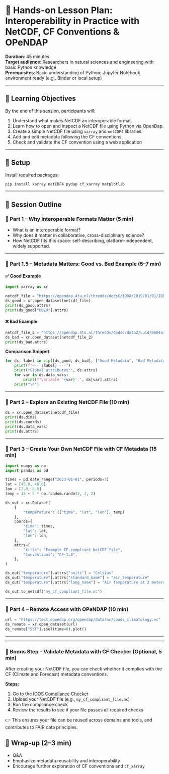
# 🧪 Hands-on Lesson Plan: Interoperability in Practice with NetCDF, CF Conventions & OPeNDAP

**Duration**: 45 minutes  
**Target audience**: Researchers in natural sciences and engineering with basic Python knowledge  
**Prerequisites**: Basic understanding of Python; Jupyter Notebook environment ready (e.g., Binder or local setup)

---

## 🎯 Learning Objectives

By the end of this session, participants will:

1. Understand what makes NetCDF an interoperable format.
2. Learn how to open and inspect a NetCDF file using Python via OpenDap.
3. Create a simple NetCDF file using `xarray` and `netCDF4` libraries.
4. Add and edit metadata following the CF conventions.
5. Check and validate the CF convention using a web application

---

## 🔧 Setup

Install required packages:

```bash
pip install xarray netCDF4 pydap cf_xarray matplotlib
```

---

## 🧭 Session Outline

### 🔹 Part 1 – Why Interoperable Formats Matter (5 min)

- What is an interoperable format?
- Why does it matter in collaborative, cross-disciplinary science?
- How NetCDF fits this space: self-describing, platform-independent, widely supported.

---

### 🔹 Part 1.5 – Metadata Matters: Good vs. Bad Example (5–7 min)

#### ✅ Good Example

```python
import xarray as xr

netcdf_file = "https://opendap.4tu.nl/thredds/dodsC/IDRA/2019/01/01/IDRA_2019-01-01_00-00_raw_data.nc"
ds_good = xr.open_dataset(netcdf_file)
print(ds_good.attrs)
print(ds_good["DBZH"].attrs)
```

#### ❌ Bad Example

```python
netcdf_file_2 = "https://opendap.4tu.nl/thredds/dodsC/data2/uuid/9604a1b0-13b6-4f23-bd6c-bb028591307c/wind-2008.nc"
ds_bad = xr.open_dataset(netcdf_file_2)
print(ds_bad.attrs)
```

**Comparison Snippet**:

```python
for ds, label in zip([ds_good, ds_bad], ["Good Metadata", "Bad Metadata"]):
    print(f"--- {label} ---")
    print("Global attributes:", ds.attrs)
    for var in ds.data_vars:
        print(f"Variable '{var}':", ds[var].attrs)
    print("\n")
```

---

### 🔹 Part 2 – Explore an Existing NetCDF File (10 min)

```python
ds = xr.open_dataset(netcdf_file)
print(ds.dims)
print(ds.coords)
print(ds.data_vars)
print(ds.attrs)
```

---

### 🔹 Part 3 – Create Your Own NetCDF File with CF Metadata (15 min)

```python
import numpy as np
import pandas as pd

times = pd.date_range("2023-01-01", periods=3)
lat = [45.0, 46.0]
lon = [7.0, 8.0]
temp = 15 + 8 * np.random.randn(3, 2, 2)

ds_out = xr.Dataset(
    {
        "temperature": (["time", "lat", "lon"], temp)
    },
    coords={
        "time": times,
        "lat": lat,
        "lon": lon,
    },
    attrs={
        "title": "Example CF-compliant NetCDF file",
        "Conventions": "CF-1.8",
    },
)

ds_out["temperature"].attrs["units"] = "Celsius"
ds_out["temperature"].attrs["standard_name"] = "air_temperature"
ds_out["temperature"].attrs["long_name"] = "Air temperature at 2 meters"

ds_out.to_netcdf("my_cf_compliant_file.nc")
```

---

### 🔹 Part 4 – Remote Access with OPeNDAP (10 min)

```python
url = "https://test.opendap.org/opendap/data/nc/coads_climatology.nc"
ds_remote = xr.open_dataset(url)
ds_remote["SST"].isel(time=0).plot()
```

---


---

### 🔹 Bonus Step – Validate Metadata with CF Checker (Optional, 5 min)

After creating your NetCDF file, you can check whether it complies with the CF (Climate and Forecast) metadata conventions.

**Steps:**

1. Go to the [IOOS Compliance Checker](https://compliance.ioos.us/index.html)
2. Upload your NetCDF file (e.g., `my_cf_compliant_file.nc`)
3. Run the compliance check
4. Review the results to see if your file passes all required checks

👉 This ensures your file can be reused across domains and tools, and contributes to FAIR data principles.


## 📘 Wrap-up (2–3 min)

- Q&A
- Emphasize metadata reusability and interoperability
- Encourage further exploration of CF conventions and `cf_xarray`
